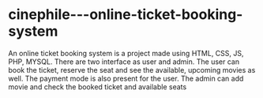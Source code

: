 # cinephile---online-ticket-booking-system

An online ticket booking system is a project made using HTML, CSS, JS, PHP, MYSQL. There are two interface as user and admin. The user can book the ticket, reserve the seat and see the available, upcoming movies as well. The payment mode is also present for the user. The admin can add movie and check the booked ticket and available seats
